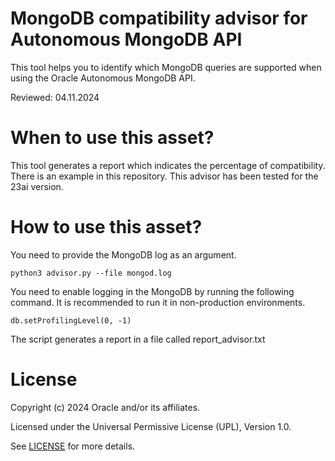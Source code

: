 # MongoDB compatibility advisor for Autonomous MongoDB API

This tool helps you to identify which MongoDB queries are supported when using the Oracle Autonomous MongoDB API. 

Reviewed: 04.11.2024

# When to use this asset?

This tool generates a report which indicates the percentage of compatibility. There is an example in this repository. This advisor has been tested for the 23ai version.

# How to use this asset?

You need to provide the MongoDB log as an argument.

```
python3 advisor.py --file mongod.log
```

You need to enable logging in the MongoDB by running the following command. It is recommended to run it in non-production environments.
```
db.setProfilingLevel(0, -1)
```

The script generates a report in a file called report_advisor.txt

# License
 
Copyright (c) 2024 Oracle and/or its affiliates.
 
Licensed under the Universal Permissive License (UPL), Version 1.0.
 
See [LICENSE](https://github.com/oracle-devrel/technology-engineering/blob/main/LICENSE) for more details.
